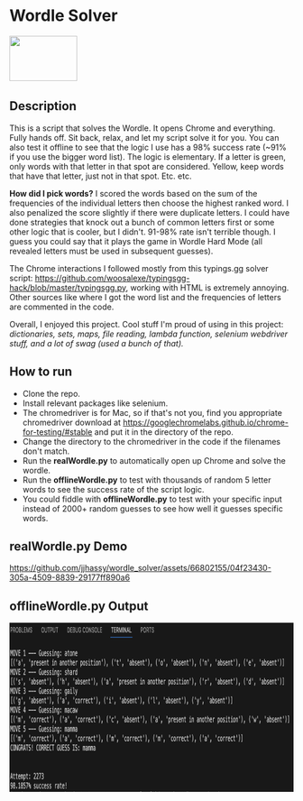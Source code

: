 # Wordle Solver 
<img src="https://github.com/jjhassy/wordle_solver/assets/66802155/1be7a89e-3356-46ce-94a1-f0b5ff9fe2e2" height = "80" width="120"/>

## Description




  This is a script that solves the Wordle. It opens Chrome and everything. Fully hands off. Sit back, relax, and let my script solve it for you. You can also test it offline to see that the logic I use has a 98% success rate (~91% if you use the bigger word list). The logic is elementary. If a letter is green, only words with that letter in that spot are considered. Yellow, keep words that have that letter, just not in that spot. Etc. etc. 
  


  **How did I pick words?** I scored the words based on the sum of the frequencies of the individual letters then choose the highest ranked word. I also penalized the score slightly if there were duplicate letters. I could have done strategies that knock out a bunch of common letters first or some other logic that is cooler, but I didn't. 91-98% rate isn't terrible though. 
  I guess you could say that it plays the game in Wordle Hard Mode (all revealed letters must be used in subsequent guesses).
  
  The Chrome interactions I followed mostly from this typings.gg solver script: https://github.com/woosalexe/typingsgg-hack/blob/master/typingsgg.py, working with HTML is extremely annoying. Other sources like where I got the word list and the frequencies of letters are commented in the code. 
  
  Overall, I enjoyed this project. Cool stuff I'm proud of using in this project: *dictionaries, sets, maps, file reading, lambda function, selenium webdriver stuff, and a lot of swag (used a bunch of that).*  
  
  
  
## How to run
- Clone the repo.
- Install relevant packages like selenium.
- The chromedriver is for Mac, so if that's not you, find you appropriate chromedriver download at https://googlechromelabs.github.io/chrome-for-testing/#stable and put it in the directory of the repo.
- Change the directory to the chromedriver in the code if the filenames don't match.
- Run the **realWordle.py** to automatically open up Chrome and solve the wordle.
- Run the **offlineWordle.py** to test with thousands of random 5 letter words to see the success rate of the script logic.
- You could fiddle with **offlineWordle.py** to test with your specific input instead of 2000+ random guesses to see how well it guesses specific words.

## realWordle.py Demo
https://github.com/jjhassy/wordle_solver/assets/66802155/04f23430-305a-4509-8839-29177ff890a6

## offlineWordle.py Output
<img src="https://github.com/jjhassy/wordle_solver/blob/387cf5d2d67ae120873ebd4afffe4f7d39e31a64/screenshot.png" width="900" height="300" />




